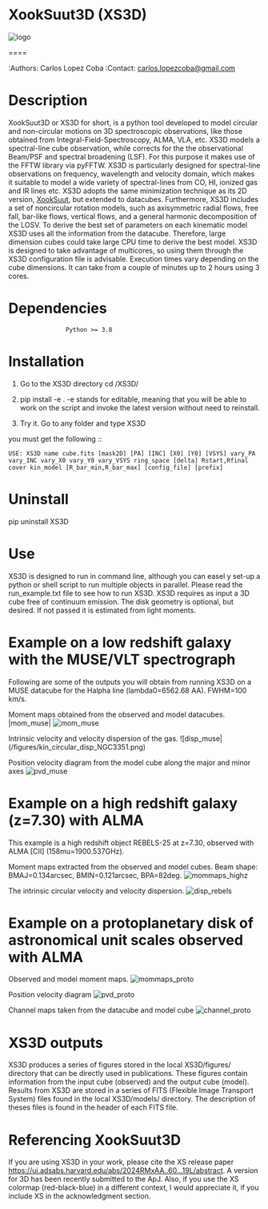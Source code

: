 


XookSuut3D (XS3D)
====

![logo](./logo.png)

====

:Authors: Carlos Lopez Coba
:Contact: carlos.lopezcoba@gmail.com




Description
===========
XookSuut3D or XS3D for short, is a python tool developed to model circular and non-circular motions on 3D spectroscopic observations, like those obtained
from Integral-Field-Spectroscopy, ALMA, VLA, etc. XS3D models a spectral-line cube observation, while corrects for the
the observational Beam/PSF and spectral broadening (LSF). For this purpose
it makes use of the FFTW library via pyFFTW.
XS3D is  particularly designed for spectral-line observations on frequency, wavelength and velocity domain, which makes it suitable to
model a wide variety of spectral-lines from CO, HI, ionized gas and IR lines etc.
XS3D adopts the same minimization technique as its 2D version, [XookSuut](https://github.com/CarlosCoba/XookSuut-code), but extended to datacubes.
Furthermore, XS3D includes a set of noncircular rotation models, such as axisymmetric radial flows, free fall, bar-like flows, vertical flows, and a general harmonic decomposition of the LOSV.
To derive the best set of parameters on each kinematic model XS3D uses all the information from the datacube. Therefore,
large dimension cubes could take large CPU time to derive the best model.
XS3D is designed to take advantage of multicores, so using them through the XS3D configuration file is advisable.
Execution times vary depending on the cube dimensions. It can take from a couple of minutes up to 2 hours using 3 cores.

Dependencies
===========

```
                Python >= 3.8
```

Installation
===========

1. Go to the XS3D directory
cd /XS3D/

2.  pip install -e .
-e stands for editable, meaning that you will be able to work on the script and invoke the latest version without need to reinstall.

3. Try it. Go to any folder and type XS3D

you must get the following ::
```
USE: XS3D name cube.fits [mask2D] [PA] [INC] [X0] [Y0] [VSYS] vary_PA vary_INC vary_X0 vary_Y0 vary_VSYS ring_space [delta] Rstart,Rfinal cover kin_model [R_bar_min,R_bar_max] [config_file] [prefix]
```


Uninstall
===========

pip uninstall XS3D


Use
===========

XS3D is designed to run in command line, although you can easel y set-up a python or shell script to run multiple objects in parallel.
Please read the run_example.txt file to see how to run XS3D.
XS3D requires as input a 3D cube free of continuum emission. The disk geometry is optional, but desired. If not passed it is estimated from light moments.

Example on a low redshift galaxy with the MUSE/VLT spectrograph
===========
Following are some of the outputs you will obtain from running XS3D on a MUSE datacube for the Halpha line (lambda0=6562.68 AA).
FWHM=100 km/s.

Moment maps obtained from the observed and model datacubes.
|mom_muse|
![mom_muse](/figures/mommaps_circular_model_NGC3351.png)


Intrinsic velocity and velocity dispersion of the gas.
![disp_muse|(/figures/kin_circular_disp_NGC3351.png)

Position velocity diagram from the model cube along the major and minor axes
![pvd_muse](/figures/pvd_circular_model_NGC3351.png)


Example on a **high redshift galaxy** (z=7.30) with ALMA
===========
This example is a high redshift object REBELS-25 at z=7.30, observed with ALMA  [CII]  (158mu=1900.537GHz).

Moment maps extracted from the observed and model cubes. Beam shape: BMAJ=0.134arcsec, BMIN=0.121arcsec, BPA=82deg.
![mommaps_highz](/figures/mommaps_circular_model_rebels.png)

The intrinsic circular velocity and velocity dispersion.
![disp_rebels](/figures/kin_circular_disp_rebels.png)


Example on a **protoplanetary disk** of astronomical unit scales observed with  ALMA
===========

Observed and model moment maps.
![mommaps_proto](/figures/mommaps_circular_model_HD163296_v2.png)

Position velocity diagram
![pvd_proto](/figures/pvd_circular_model_HD163296_v2.png)

Channel maps taken from the datacube and model cube
![channel_proto](/figures/channels_cube_circular_model_HD163296_v2.png)


XS3D outputs
===========

XS3D produces a series of figures stored in the local XS3D/figures/ directory that can be directly used in publications. These figures contain information
from the input cube (observed) and the output cube (model).
Results from XS3D are stored in a series of FITS (Flexible Image Transport System) files found in the local XS3D/models/ directory.
The description of theses files is found in the header of each FITS file.


Referencing XookSuut3D
=================

If you are using XS3D in your work, please cite the XS release paper https://ui.adsabs.harvard.edu/abs/2024RMxAA..60...19L/abstract.
A version for 3D has been recently submitted to the ApJ.
Also, if you use the XS colormap (red-black-blue) in a different context, I would appreciate it, if you include XS in the acknowledgment section.
